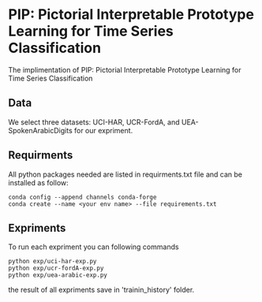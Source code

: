 # PIP: Pictorial Interpretable Prototype Learning for Time Series Classification

The implimentation of PIP: Pictorial Interpretable Prototype Learning for Time Series Classification

## Data

We select three datasets: UCI-HAR, UCR-FordA, and UEA-SpokenArabicDigits for our expriment.

## Requirments

All python packages needed are listed in requirments.txt file and can be installed as follow:

```
conda config --append channels conda-forge
conda create --name <your env name> --file requirements.txt
```

## Expriments

To run each expriment you can following commands

```
python exp/uci-har-exp.py
python exp/ucr-fordA-exp.py
python exp/uea-arabic-exp.py
```

the result of all expriments save in 'trainin_history' folder.
